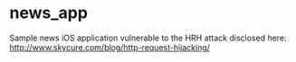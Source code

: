 news_app
========

Sample news iOS application vulnerable to the HRH attack disclosed here:
http://www.skycure.com/blog/http-request-hijacking/
